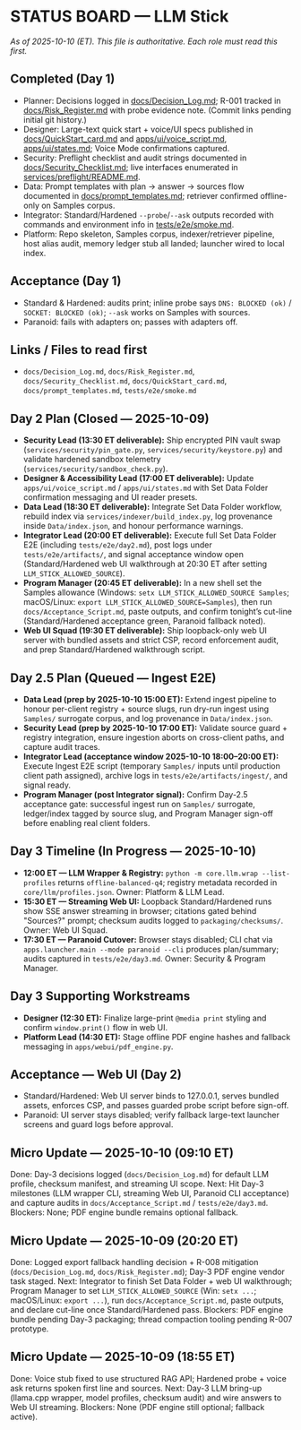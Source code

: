 # STATUS BOARD — LLM Stick
_As of 2025-10-10 (ET). This file is authoritative. Each role must read this first._

## Completed (Day 1)
- Planner: Decisions logged in [docs/Decision_Log.md](docs/Decision_Log.md); R-001 tracked in [docs/Risk_Register.md](docs/Risk_Register.md) with probe evidence note. (Commit links pending initial git history.)
- Designer: Large-text quick start + voice/UI specs published in [docs/QuickStart_card.md](docs/QuickStart_card.md) and [apps/ui/voice_script.md](../apps/ui/voice_script.md), [apps/ui/states.md](../apps/ui/states.md); Voice Mode confirmations captured.
- Security: Preflight checklist and audit strings documented in [docs/Security_Checklist.md](docs/Security_Checklist.md); live interfaces enumerated in [services/preflight/README.md](../services/preflight/README.md).
- Data: Prompt templates with plan → answer → sources flow documented in [docs/prompt_templates.md](docs/prompt_templates.md); retriever confirmed offline-only on Samples corpus.
- Integrator: Standard/Hardened `--probe`/`--ask` outputs recorded with commands and environment info in [tests/e2e/smoke.md](../tests/e2e/smoke.md).
- Platform: Repo skeleton, Samples corpus, indexer/retriever pipeline, host alias audit, memory ledger stub all landed; launcher wired to local index.

## Acceptance (Day 1)
- Standard & Hardened: audits print; inline probe says `DNS: BLOCKED (ok)` / `SOCKET: BLOCKED (ok)`; `--ask` works on Samples with sources.
- Paranoid: fails with adapters on; passes with adapters off.

## Links / Files to read first
- `docs/Decision_Log.md`, `docs/Risk_Register.md`, `docs/Security_Checklist.md`, `docs/QuickStart_card.md`, `docs/prompt_templates.md`, `tests/e2e/smoke.md`

## Day 2 Plan (Closed — 2025-10-09)
- **Security Lead (13:30 ET deliverable):** Ship encrypted PIN vault swap (`services/security/pin_gate.py`, `services/security/keystore.py`) and validate hardened sandbox telemetry (`services/security/sandbox_check.py`).
- **Designer & Accessibility Lead (17:00 ET deliverable):** Update `apps/ui/voice_script.md` / `apps/ui/states.md` with Set Data Folder confirmation messaging and UI reader presets.
- **Data Lead (18:30 ET deliverable):** Integrate Set Data Folder workflow, rebuild index via `services/indexer/build_index.py`, log provenance inside `Data/index.json`, and honour performance warnings.
- **Integrator Lead (20:00 ET deliverable):** Execute full Set Data Folder E2E (including `tests/e2e/day2.md`), post logs under `tests/e2e/artifacts/`, and signal acceptance window open (Standard/Hardened web UI walkthrough at 20:30 ET after setting `LLM_STICK_ALLOWED_SOURCE`).
- **Program Manager (20:45 ET deliverable):** In a new shell set the Samples allowance (Windows: `setx LLM_STICK_ALLOWED_SOURCE Samples`; macOS/Linux: `export LLM_STICK_ALLOWED_SOURCE=Samples`), then run `docs/Acceptance_Script.md`, paste outputs, and confirm tonight’s cut-line (Standard/Hardened acceptance green, Paranoid fallback noted).
- **Web UI Squad (19:30 ET deliverable):** Ship loopback-only web UI server with bundled assets and strict CSP, record enforcement audit, and prep Standard/Hardened walkthrough script.

## Day 2.5 Plan (Queued — Ingest E2E)
- **Data Lead (prep by 2025-10-10 15:00 ET):** Extend ingest pipeline to honour per-client registry + source slugs, run dry-run ingest using `Samples/` surrogate corpus, and log provenance in `Data/index.json`.
- **Security Lead (prep by 2025-10-10 17:00 ET):** Validate source guard + registry integration, ensure ingestion aborts on cross-client paths, and capture audit traces.
- **Integrator Lead (acceptance window 2025-10-10 18:00–20:00 ET):** Execute Ingest E2E script (temporary `Samples/` inputs until production client path assigned), archive logs in `tests/e2e/artifacts/ingest/`, and signal ready.
- **Program Manager (post Integrator signal):** Confirm Day-2.5 acceptance gate: successful ingest run on `Samples/` surrogate, ledger/index tagged by source slug, and Program Manager sign-off before enabling real client folders.

## Day 3 Timeline (In Progress — 2025-10-10)
- **12:00 ET — LLM Wrapper & Registry:** `python -m core.llm.wrap --list-profiles` returns `offline-balanced-q4`; registry metadata recorded in `core/llm/profiles.json`. Owner: Platform & LLM Lead.
- **15:30 ET — Streaming Web UI:** Loopback Standard/Hardened runs show SSE answer streaming in browser; citations gated behind "Sources?" prompt; checksum audits logged to `packaging/checksums/`. Owner: Web UI Squad.
- **17:30 ET — Paranoid Cutover:** Browser stays disabled; CLI chat via `apps.launcher.main --mode paranoid --cli` produces plan/summary; audits captured in `tests/e2e/day3.md`. Owner: Security & Program Manager.

## Day 3 Supporting Workstreams
- **Designer (12:30 ET):** Finalize large-print `@media print` styling and confirm `window.print()` flow in web UI.
- **Platform Lead (14:30 ET):** Stage offline PDF engine hashes and fallback messaging in `apps/webui/pdf_engine.py`.

## Acceptance — Web UI (Day 2)
- Standard/Hardened: Web UI server binds to 127.0.0.1, serves bundled assets, enforces CSP, and passes guarded probe script before sign-off.
- Paranoid: UI server stays disabled; verify fallback large-text launcher screens and guard logs before approval.

## Micro Update — 2025-10-10 (09:10 ET)
Done: Day-3 decisions logged (`docs/Decision_Log.md`) for default LLM profile, checksum manifest, and streaming UI scope.
Next: Hit Day-3 milestones (LLM wrapper CLI, streaming Web UI, Paranoid CLI acceptance) and capture audits in `docs/Acceptance_Script.md` / `tests/e2e/day3.md`.
Blockers: None; PDF engine bundle remains optional fallback.

## Micro Update — 2025-10-09 (20:20 ET)
Done: Logged export fallback handling decision + R-008 mitigation (`docs/Decision_Log.md`, `docs/Risk_Register.md`); Day-3 PDF engine vendor task staged.
Next: Integrator to finish Set Data Folder + web UI walkthrough; Program Manager to set `LLM_STICK_ALLOWED_SOURCE` (Win: `setx ...`; macOS/Linux: `export ...`), run `docs/Acceptance_Script.md`, paste outputs, and declare cut-line once Standard/Hardened pass.
Blockers: PDF engine bundle pending Day-3 packaging; thread compaction tooling pending R-007 prototype.

## Micro Update — 2025-10-09 (18:55 ET)
Done: Voice stub fixed to use structured RAG API; Hardened probe + voice ask returns spoken first line and sources.
Next: Day-3 LLM bring-up (llama.cpp wrapper, model profiles, checksum audit) and wire answers to Web UI streaming.
Blockers: None (PDF engine still optional; fallback active).
